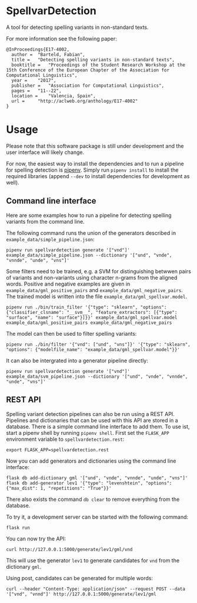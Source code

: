 # SpellvarDetection

A tool for detecting spelling variants in non-standard texts.

For more information see the following paper:

```
@InProceedings{E17-4002,
  author = 	"Barteld, Fabian",
  title = 	"Detecting spelling variants in non-standard texts",
  booktitle = 	"Proceedings of the Student Research Workshop at the 15th Conference of the European Chapter of the Association for Computational Linguistics",
  year = 	"2017",
  publisher = 	"Association for Computational Linguistics",
  pages = 	"11--22",
  location = 	"Valencia, Spain",
  url = 	"http://aclweb.org/anthology/E17-4002"
}
```

# Usage

Please note that this software package is still under development and the user
interface will likely change.

For now, the easiest way to install the dependencies and to run a pipeline for
spelling detection is [pipenv](https://pipenv.readthedocs.io/en/latest/). Simply
run `pipenv install` to install the required libraries (append `--dev` to
install dependencies for development as well).

## Command line interface

Here are some examples how to run a pipeline for detecting spelling variants
from the command line.

The following command runs the union of the generators described in `example_data/simple_pipeline.json`:

    pipenv run spellvardetection generate '["vnd"]' example_data/simple_pipeline.json --dictionary '["und", "vnde", "vnnde", "unde", "vns"]'

Some filters need to be trained, e.g. a SVM for distinguishing betwwen pairs
of variants and non-variants using character n-grams from the aligned words.
Positive and negative examples are given in `example_data/gml_positive_pairs`
and `example_data/gml_negative_pairs`. The trained model is written into the
file `example_data/gml_spellvar.model`.

    pipenv run ./bin/train_filter '{"type": "sklearn", "options": {"classifier_clsname": "__svm__", "feature_extractors": [{"type": "surface", "name": "surface"}]}}' example_data/gml_spellvar.model example_data/gml_positive_pairs example_data/gml_negative_pairs

The model can then be used to filter spelling variants:

    pipenv run ./bin/filter '{"vnd": ["und", "vns"]}' '{"type": "sklearn", "options": {"modelfile_name": "example_data/gml_spellvar.model"}}'

It can also be intergrated into a generator pipeline directly:

    pipenv run spellvardetection generate '["vnd"]' example_data/svm_pipeline.json --dictionary '["und", "vnde", "vnnde", "unde", "vns"]'


## REST API

Spelling variant detection pipelines can also be run using a REST API. Pipelines
and dictionaries that can be used with this API are stored in a database. There
is a simple command line interface to add them. To use ist, start a pipenv shell
by running `pipenv shell`. First set the `FLASK_APP` environment variable to
`spellvardetection.rest`:

    export FLASK_APP=spellvardetection.rest

Now you can add generators and dictionaries using the command line interface:

    flask db add-dictionary gml '["und", "vnde", "vnnde", "unde", "vns"]'
    flask db add-generator lev1 '{"type": "levenshtein", "options": {"max_dist": 1, "repetitions": "True"}}'

There also exists the command `db clear` to remove everything from the database.

To try it, a development server can be started with the following command:

    flask run

You can now try the API:

    curl http://127.0.0.1:5000/generate/lev1/gml/vnd

This will use the generator `lev1` to generate candidates for `vnd` from the
dictionary `gml`.

Using post, candidates can be generated for multiple words:

    curl --header "Content-Type: application/json" --request POST --data '["vnd", "vnnd"]' http://127.0.0.1:5000/generate/lev1/gml
